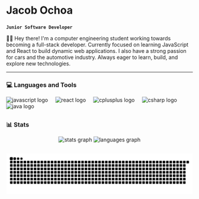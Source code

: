 # Jacob Ochoa

**`Junior Software Developer`**

👋🏼 Hey there! I'm a computer engineering student working towards becoming a full-stack developer. Currently focused on learning JavaScript and React to build dynamic web applications. I also have a strong passion for cars and the automotive industry. Always eager to learn, build, and explore new technologies.

---

<h3 align="left">💻 Languages and Tools</h3>

<div align="left">
  <img src="https://cdn.jsdelivr.net/gh/devicons/devicon/icons/javascript/javascript-original.svg" height="40" alt="javascript logo"  />
  <img width="12" />
  <img src="https://cdn.jsdelivr.net/gh/devicons/devicon/icons/react/react-original.svg" height="40" alt="react logo"  />
  <img width="12" />
  <img src="https://cdn.jsdelivr.net/gh/devicons/devicon/icons/cplusplus/cplusplus-original.svg" height="40" alt="cplusplus logo"  />
  <img width="12" />
  <img src="https://cdn.jsdelivr.net/gh/devicons/devicon/icons/csharp/csharp-original.svg" height="40" alt="csharp logo"  />
  <img width="12" />
  <img src="https://cdn.jsdelivr.net/gh/devicons/devicon/icons/java/java-original.svg" height="40" alt="java logo"  />
</div>

<h2 align="left"></h2>

<h3 align="left">📊 Stats</h3>

<div align="center">
  <img src="https://github-readme-stats.vercel.app/api?username=jacobtochoa&hide_title=false&hide_rank=false&show_icons=true&include_all_commits=true&count_private=true&disable_animations=false&theme=dracula&locale=en&hide_border=false&order=1" height="150" alt="stats graph"  />
  <img src="https://github-readme-stats.vercel.app/api/top-langs?username=jacobtochoa&locale=en&hide_title=false&layout=compact&card_width=320&langs_count=5&theme=dracula&hide_border=false&order=2" height="150" alt="languages graph"  />
</div>

<h2 align="left"></h2>

<picture>
  <source media="(prefers-color-scheme: dark)" srcset="https://raw.githubusercontent.com/jacobtochoa/jacobtochoa/output/github-snake-dark.svg" />
  <source media="(prefers-color-scheme: light)" srcset="https://raw.githubusercontent.com/jacobtochoa/jacobtochoa/output/github-snake.svg" />
  <img alt="github-snake" src="https://raw.githubusercontent.com/jacobtochoa/jacobtochoa/output/github-snake.svg" />
</picture>
